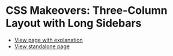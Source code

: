 # CSS Makeovers: Three-Column Layout with Long Sidebars

* [View page with explanation](https://www.cssmakeovers.com/patterns/three-columns-long-sidebars/)
* [View standalone page](https://www.cssmakeovers.com/patterns/three-columns-long-sidebars/standalone.html)
